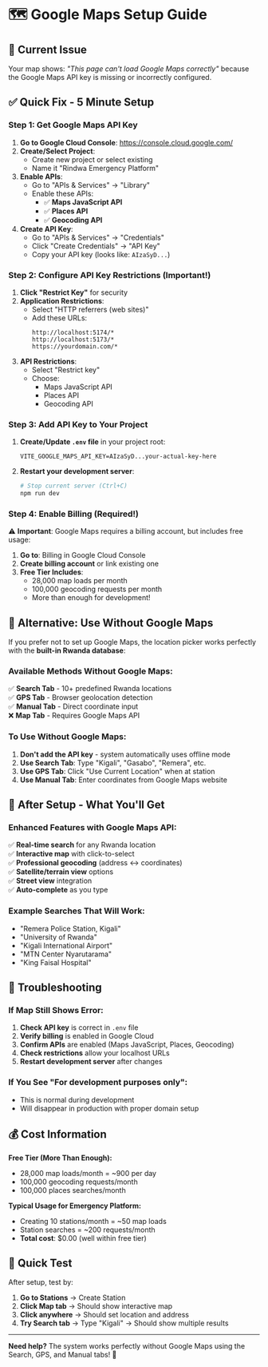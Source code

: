 # 🗺️ Google Maps Setup Guide

## 🚨 **Current Issue**
Your map shows: *"This page can't load Google Maps correctly"* because the Google Maps API key is missing or incorrectly configured.

## ✅ **Quick Fix - 5 Minute Setup**

### **Step 1: Get Google Maps API Key**

1. **Go to Google Cloud Console**: https://console.cloud.google.com/
2. **Create/Select Project**: 
   - Create new project or select existing
   - Name it "Rindwa Emergency Platform"
3. **Enable APIs**:
   - Go to "APIs & Services" → "Library"
   - Enable these APIs:
     - ✅ **Maps JavaScript API**
     - ✅ **Places API** 
     - ✅ **Geocoding API**
4. **Create API Key**:
   - Go to "APIs & Services" → "Credentials"
   - Click "Create Credentials" → "API Key"
   - Copy your API key (looks like: `AIzaSyD...`)

### **Step 2: Configure API Key Restrictions (Important!)**

1. **Click "Restrict Key"** for security
2. **Application Restrictions**:
   - Select "HTTP referrers (web sites)"
   - Add these URLs:
     ```
     http://localhost:5174/*
     http://localhost:5173/*
     https://yourdomain.com/*
     ```
3. **API Restrictions**:
   - Select "Restrict key"
   - Choose:
     - Maps JavaScript API
     - Places API
     - Geocoding API

### **Step 3: Add API Key to Your Project**

1. **Create/Update `.env` file** in your project root:
   ```env
   VITE_GOOGLE_MAPS_API_KEY=AIzaSyD...your-actual-key-here
   ```

2. **Restart your development server**:
   ```bash
   # Stop current server (Ctrl+C)
   npm run dev
   ```

### **Step 4: Enable Billing (Required!)**

⚠️ **Important**: Google Maps requires a billing account, but includes free usage:

1. **Go to**: Billing in Google Cloud Console
2. **Create billing account** or link existing one
3. **Free Tier Includes**:
   - 28,000 map loads per month
   - 100,000 geocoding requests per month
   - More than enough for development!

## 🎯 **Alternative: Use Without Google Maps**

If you prefer not to set up Google Maps, the location picker works perfectly with the **built-in Rwanda database**:

### **Available Methods Without Google Maps:**
✅ **Search Tab** - 10+ predefined Rwanda locations  
✅ **GPS Tab** - Browser geolocation detection  
✅ **Manual Tab** - Direct coordinate input  
❌ **Map Tab** - Requires Google Maps API  

### **To Use Without Google Maps:**
1. **Don't add the API key** - system automatically uses offline mode
2. **Use Search Tab**: Type "Kigali", "Gasabo", "Remera", etc.
3. **Use GPS Tab**: Click "Use Current Location" when at station
4. **Use Manual Tab**: Enter coordinates from Google Maps website

## 🚀 **After Setup - What You'll Get**

### **Enhanced Features with Google Maps API:**
✅ **Real-time search** for any Rwanda location  
✅ **Interactive map** with click-to-select  
✅ **Professional geocoding** (address ↔ coordinates)  
✅ **Satellite/terrain view** options  
✅ **Street view** integration  
✅ **Auto-complete** as you type  

### **Example Searches That Will Work:**
- "Remera Police Station, Kigali"
- "University of Rwanda"
- "Kigali International Airport"
- "MTN Center Nyarutarama"
- "King Faisal Hospital"

## 🔧 **Troubleshooting**

### **If Map Still Shows Error:**
1. **Check API key** is correct in `.env` file
2. **Verify billing** is enabled in Google Cloud
3. **Confirm APIs** are enabled (Maps JavaScript, Places, Geocoding)
4. **Check restrictions** allow your localhost URLs
5. **Restart development server** after changes

### **If You See "For development purposes only":**
- This is normal during development
- Will disappear in production with proper domain setup

## 💰 **Cost Information**

**Free Tier (More Than Enough):**
- 28,000 map loads/month = ~900 per day
- 100,000 geocoding requests/month
- 100,000 places searches/month

**Typical Usage for Emergency Platform:**
- Creating 10 stations/month = ~50 map loads
- Station searches = ~200 requests/month
- **Total cost**: $0.00 (well within free tier)

## 🎉 **Quick Test**

After setup, test by:
1. **Go to Stations** → Create Station
2. **Click Map tab** → Should show interactive map
3. **Click anywhere** → Should set location and address
4. **Try Search tab** → Type "Kigali" → Should show multiple results

---

**Need help?** The system works perfectly without Google Maps using the Search, GPS, and Manual tabs! 🌟 